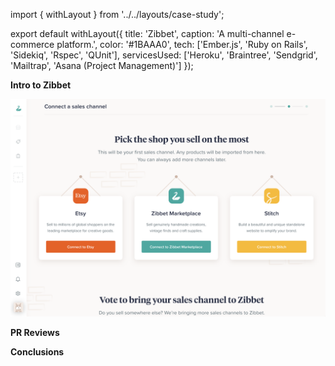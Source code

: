 import { withLayout } from '../../layouts/case-study';

export default withLayout({
  title: 'Zibbet',
  caption: 'A multi-channel e-commerce platform.',
  color: '#1BAAA0',
  tech: ['Ember.js', 'Ruby on Rails', 'Sidekiq', 'Rspec', 'QUnit'],
  servicesUsed: ['Heroku', 'Braintree', 'Sendgrid', 'Mailtrap', 'Asana (Project Management)']
});

**Intro to Zibbet**

<img className="img-fluid mb-5" src="/static/images/screens/screen-zibbet.png" />

**PR Reviews**

**Conclusions**
